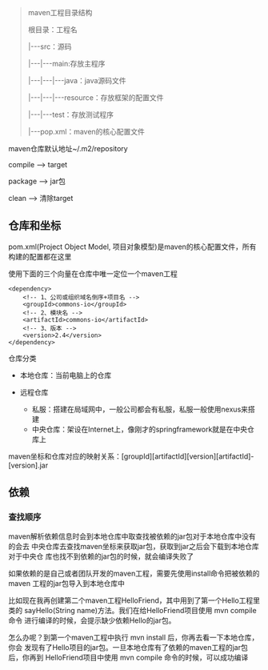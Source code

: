 
> maven工程目录结构
> 
> 根目录：工程名
> 
> |---src：源码
> 
> |---|---main:存放主程序
> 
> |---|---|---java：java源码文件
> 
> |---|---|---resource：存放框架的配置文件
> 
> |---|---test：存放测试程序
> 
> |---pop.xml：maven的核心配置文件

maven仓库默认地址~/.m2/repository

compile --> target

package --> jar包

clean --> 清除target

## 仓库和坐标

pom.xml(Project Object Model, 项目对象模型)是maven的核心配置文件，所有构建的配置都在这里

使用下面的三个向量在仓库中唯一定位一个maven工程

```pom
<dependency>
    <!-- 1、公司或组织域名倒序+项目名 -->
    <groupId>commons-io</groupId>
    <!-- 2、模块名 -->
    <artifactId>commons-io</artifactId>
    <!-- 3、版本 -->
    <version>2.4</version>
</dependency>
```

仓库分类

- 本地仓库：当前电脑上的仓库

- 远程仓库
    - 私服：搭建在局域网中，一般公司都会有私服，私服一般使用nexus来搭建
    - 中央仓库：架设在Internet上，像刚才的springframework就是在中央仓库上

maven坐标和仓库对应的映射关系：[groupId][artifactId][version][artifactId]-[version].jar

## 依赖

### 查找顺序

maven解析依赖信息时会到本地仓库中取查找被依赖的jar包对于本地仓库中没有的会去
中央仓库去查找maven坐标来获取jar包，获取到jar之后会下载到本地仓库对于中央仓
库也找不到依赖的jar包的时候，就会编译失败了

如果依赖的是自己或者团队开发的maven工程，需要先使用install命令把被依赖的maven
工程的jar包导入到本地仓库中

比如现在我再创建第二个maven工程HelloFriend，其中用到了第一个Hello工程里类的
sayHello(String name)方法。我们在给HelloFriend项目使用 mvn compile 命令
进行编译的时候，会提示缺少依赖Hello的jar包。

怎么办呢？到第一个maven工程中执行 mvn install 后，你再去看一下本地仓库，你会
发现有了Hello项目的jar包。一旦本地仓库有了依赖的maven工程的jar包后，你再到
HelloFriend项目中使用 mvn compile 命令的时候，可以成功编译
